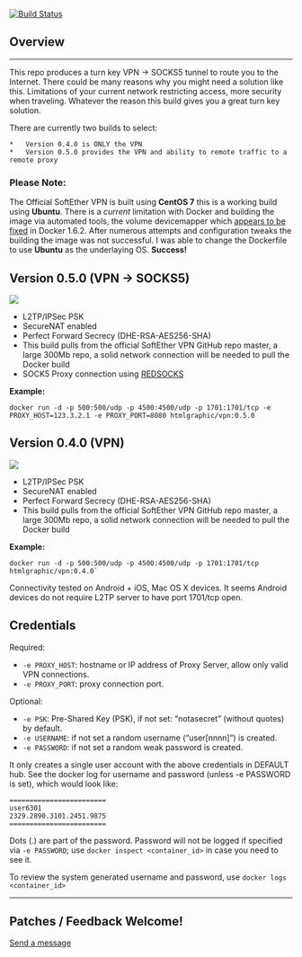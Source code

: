 
[![Build Status](https://api.shippable.com/projects/55b129faedd7f2c0528139bc/badge?branchName=master)](https://app.shippable.com/projects/55b129faedd7f2c0528139bc/builds/latest)

## Overview
---
This repo produces a turn key VPN -> SOCKS5 tunnel to route you to the Internet. There could be many reasons why you might need a solution like this. Limitations of your current network restricting access, more security when traveling. Whatever the reason this build gives you a great turn key solution.

There are currently two builds to select:

	*	Version 0.4.0 is ONLY the VPN
	* 	Version 0.5.0 provides the VPN and ability to remote traffic to a remote proxy



### Please Note:
The Official SoftEther VPN is built using **CentOS 7** this is a working build using **Ubuntu**. There is a *current* limitation with Docker and building the image via automated tools, the volume devicemapper which [appears to be fixed](https://github.com/docker/docker/issues/6980) in Docker 1.6.2. After numerous attempts and configuration tweaks the building the image was not successful. I was able to change the Dockerfile to use **Ubuntu** as the underlaying OS. **Success!**




## Version 0.5.0 (VPN -> SOCKS5)

[![](https://badge.imagelayers.io/htmlgraphic/vpn:0.5.0.svg)](https://imagelayers.io/?images=htmlgraphic/vpn:0.5.0 'Get your own badge on imagelayers.io')

* L2TP/IPSec PSK
* SecureNAT enabled
* Perfect Forward Secrecy (DHE-RSA-AES256-SHA)
* This build pulls from the official SoftEther VPN GitHub repo master, a large 300Mb repo, a solid network connection will be needed to pull the Docker build
* SOCK5 Proxy connection using [REDSOCKS](http://darkk.net.ru/redsocks/)

**Example:**
```
docker run -d -p 500:500/udp -p 4500:4500/udp -p 1701:1701/tcp -e PROXY_HOST=123.3.2.1 -e PROXY_PORT=8080 htmlgraphic/vpn:0.5.0
```


## Version 0.4.0 (VPN)
[![](https://badge.imagelayers.io/htmlgraphic/vpn:0.4.0.svg)](https://imagelayers.io/?images=htmlgraphic/vpn:0.4.0 'Get your own badge on imagelayers.io')

* L2TP/IPSec PSK
* SecureNAT enabled
* Perfect Forward Secrecy (DHE-RSA-AES256-SHA)
* This build pulls from the official SoftEther VPN GitHub repo master, a large 300Mb repo, a solid network connection will be needed to pull the Docker build

**Example:**
```
docker run -d -p 500:500/udp -p 4500:4500/udp -p 1701:1701/tcp htmlgraphic/vpn:0.4.0`
```



Connectivity tested on Android + iOS, Mac OS X devices. It seems Android devices do not require L2TP server to have port 1701/tcp open.

## Credentials

Required:

* `-e PROXY_HOST`: hostname or IP address of Proxy Server, allow only valid VPN connections.
* `-e PROXY_PORT`: proxy connection port.



Optional:

* `-e PSK`: Pre-Shared Key (PSK), if not set: “notasecret” (without quotes) by default.
* `-e USERNAME`: if not set a random username (“user[nnnn]”) is created.
* `-e PASSWORD`: if not set a random weak password is created.

It only creates a single user account with the above credentials in DEFAULT hub. See the docker log for username and password (unless -e PASSWORD is set), which would look like:

```
========================
user6301
2329.2890.3101.2451.9875
========================
```

Dots (.) are part of the password. Password will not be logged if specified via `-e PASSWORD`; use `docker inspect <container_id>` in case you need to see it.

To review the system generated username and password, use `docker logs <container_id>`

---

## Patches / Feedback Welcome!
[Send a message](https://github.com/htmlgraphic/VPN/issues/new)
